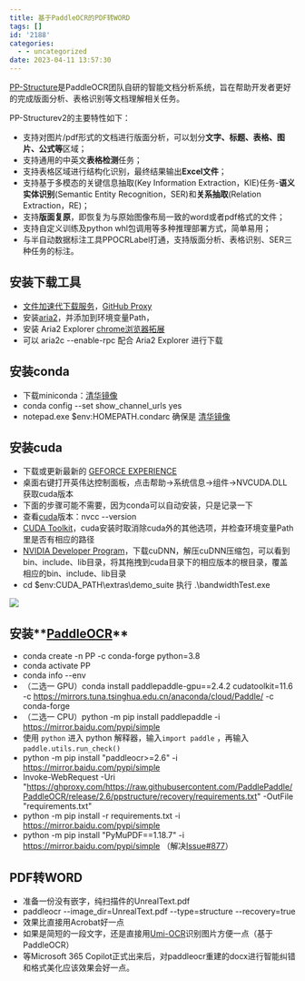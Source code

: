 ```yaml
---
title: 基于PaddleOCR的PDF转WORD
tags: []
id: '2188'
categories:
  - - uncategorized
date: 2023-04-11 13:57:30
---
```


[PP-Structure](https://github.com/PaddlePaddle/PaddleOCR)是PaddleOCR团队自研的智能文档分析系统，旨在帮助开发者更好的完成版面分析、表格识别等文档理解相关任务。

PP-Structurev2的主要特性如下：

*   支持对图片/pdf形式的文档进行版面分析，可以划分**文字、标题、表格、图片、公式等**区域；
*   支持通用的中英文**表格检测**任务；
*   支持表格区域进行结构化识别，最终结果输出**Excel文件**；
*   支持基于多模态的关键信息抽取(Key Information Extraction，KIE)任务-**语义实体识别**(Semantic Entity Recognition，SER)和**关系抽取**(Relation Extraction，RE)；
*   支持**版面复原**，即恢复为与原始图像布局一致的word或者pdf格式的文件；
*   支持自定义训练及python whl包调用等多种推理部署方式，简单易用；
*   与半自动数据标注工具PPOCRLabel打通，支持版面分析、表格识别、SER三种任务的标注。

## 安装下载工具

*   [文件加速代下载服务](https://occdn.limour.top/2561.html)，[GitHub Proxy](https://ghproxy.com/)
*   安装[aria2](https://github.com/aria2/aria2/releases)，并添加到环境变量Path，
*   安装 Aria2 Explorer [chrome浏览器拓展](https://chrome.google.com/webstore/detail/aria2-explorer/mpkodccbngfoacfalldjimigbofkhgjn)
*   可以 aria2c --enable-rpc 配合 Aria2 Explorer 进行下载

## 安装conda

*   下载miniconda：[清华镜像](https://mirrors.tuna.tsinghua.edu.cn/anaconda/miniconda/)
*   conda config --set show\_channel\_urls yes
*   notepad.exe $env:HOMEPATH.condarc 确保是 [清华镜像](https://mirrors.tuna.tsinghua.edu.cn/help/anaconda/)

## 安装cuda

*   下载或更新最新的 [GEFORCE EXPERIENCE](https://www.nvidia.cn/geforce/geforce-experience/download/)
*   桌面右键打开英伟达控制面板，点击帮助->系统信息->组件->NVCUDA.DLL 获取cuda版本
*   下面的步骤可能不需要，因为conda可以自动安装，只是记录一下
*   查看[cuda](https://zhuanlan.zhihu.com/p/94220564?utm_source=wechat_session&ivk_sa=1024320u)版本：nvcc --version
*   [CUDA Toolkit](https://developer.nvidia.com/cuda-downloads?target_os=Windows&target_arch=x86_64&target_version=11&target_type=exe_local)，cuda安装时取消除cuda外的其他选项，并检查环境变量Path里是否有相应的路径
*   [NVIDIA Developer Program](https://developer.nvidia.com/rdp/cudnn-download)，下载cuDNN，解压cuDNN压缩包，可以看到bin、include、lib目录，将其拖拽到cuda目录下的相应版本的根目录，覆盖相应的bin、include、lib目录
*   cd $env:CUDA\_PATH\\extras\\demo\_suite 执行 .\\bandwidthTest.exe

![](https://img.limour.top/archives_2023/blog_wp/2021/12/image-1.webp)

## 安装**[PaddleOCR](https://github.com/PaddlePaddle/PaddleOCR)**

*   conda create -n PP -c conda-forge python=3.8
*   conda activate PP
*   conda info --env
*   （二选一 GPU）conda install paddlepaddle-gpu==2.4.2 cudatoolkit=11.6 -c https://mirrors.tuna.tsinghua.edu.cn/anaconda/cloud/Paddle/ -c conda-forge
*   （二选一 CPU）python -m pip install paddlepaddle -i https://mirror.baidu.com/pypi/simple
*   使用 `python` 进入 python 解释器，输入`import paddle` ，再输入`paddle.utils.run_check()`
*   python -m pip install "paddleocr>=2.6" -i https://mirror.baidu.com/pypi/simple
*   Invoke-WebRequest -Uri "https://ghproxy.com/https://raw.githubusercontent.com/PaddlePaddle/PaddleOCR/release/2.6/ppstructure/recovery/requirements.txt" -OutFile "requirements.txt"
*   python -m pip install -r requirements.txt -i https://mirror.baidu.com/pypi/simple
*   python -m pip install "PyMuPDF==1.18.7" -i https://mirror.baidu.com/pypi/simple （解决[Issue#877](https://github.com/pymupdf/PyMuPDF/issues/877)）

## PDF转WORD

*   准备一份没有嵌字，纯扫描件的UnrealText.pdf
*   paddleocr --image\_dir=UnrealText.pdf --type=structure --recovery=true
*   效果比直接用Acrobat好一点
*   如果是简短的一段文字，还是直接用[Umi-OCR](https://github.com/hiroi-sora/Umi-OCR/releases)识别图片方便一点（基于PaddleOCR）
*   等Microsoft 365 Copilot正式出来后，对paddleocr重建的docx进行智能纠错和格式美化应该效果会好一点。